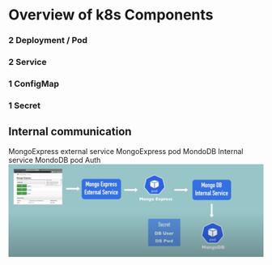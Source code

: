 # Overview of k8s Components

### 2 Deployment / Pod

### 2 Service

### 1 ConfigMap

### 1 Secret

## Internal communication

MongoExpress external service
MongoExpress pod
MondoDB Internal service
MondoDB pod
Auth
![Alt text](image.png)
